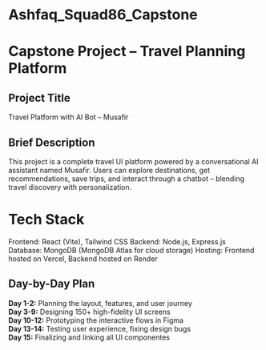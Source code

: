 # Ashfaq_Squad86_Capstone
# Capstone Project – Travel Planning Platform

## Project Title
Travel Platform with AI Bot – Musafir

## Brief Description
This project is a complete travel UI platform powered by a conversational AI assistant named Musafir. Users can explore destinations, get recommendations, save trips, and interact through a chatbot – blending travel discovery with personalization.


# Tech Stack
Frontend: React (Vite), Tailwind CSS
Backend: Node.js, Express.js
Database: MongoDB (MongoDB Atlas for cloud storage)
Hosting: Frontend hosted on Vercel, Backend hosted on Render


## Day-by-Day Plan

**Day 1-2:** Planning the layout, features, and user journey  
**Day 3-9:** Designing 150+ high-fidelity UI screens  
**Day 10-12:** Prototyping the interactive flows in Figma  
**Day 13-14:** Testing user experience, fixing design bugs  
**Day 15:** Finalizing and linking all UI componentes



